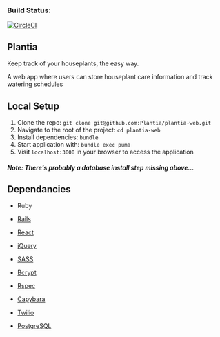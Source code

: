 ### Build Status:
[![CircleCI](https://circleci.com/gh/Plantia/plantia-web/tree/master.svg?style=svg)](https://circleci.com/gh/Plantia/plantia-web/tree/master)

## Plantia
Keep track of your houseplants, the easy way.

A web app where users can store houseplant care information and track watering schedules


## Local Setup
1. Clone the repo: `git clone git@github.com:Plantia/plantia-web.git`
1. Navigate to the root of the project: `cd plantia-web`
1. Install dependencies: `bundle`
1. Start application with: `bundle exec puma`
1. Visit `localhost:3000` in your browser to access the application

##### Note: There's probably a database install step missing above...


## Dependancies

- Ruby
- [Rails](https://rubygems.org/gems/rails)
 - [React](https://rubygems.org/gems/react-rails)
 - [jQuery](https://rubygems.org/gems/jquery-rails)
 - [SASS](https://rubygems.org/gems/sass-rails)
 - [Bcrypt](https://rubygems.org/gems/bcrypt)
 - [Rspec](https://rubygems.org/gems/rspec)
 - [Capybara](https://github.com/teamcapybara/capybara)
 - [Twilio](https://github.com/twilio/twilio-ruby)


- [PostgreSQL](https://rubygems.org/gems/pg)
